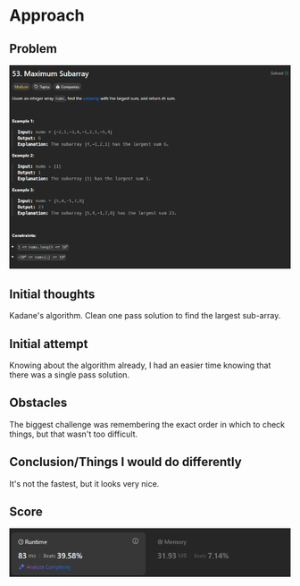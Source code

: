 # Approach

## Problem

![Problem 053](problem_image.png)

## Initial thoughts

Kadane's algorithm. Clean one pass solution to find the largest sub-array.

## Initial attempt

Knowing about the algorithm already, I had an easier time knowing that there was a single pass solution. 

## Obstacles

The biggest challenge was remembering the exact order in which to check things, but that wasn't too difficult.

## Conclusion/Things I would do differently

It's not the fastest, but it looks very nice. 

## Score

![LeetCode Score](score_image.png)